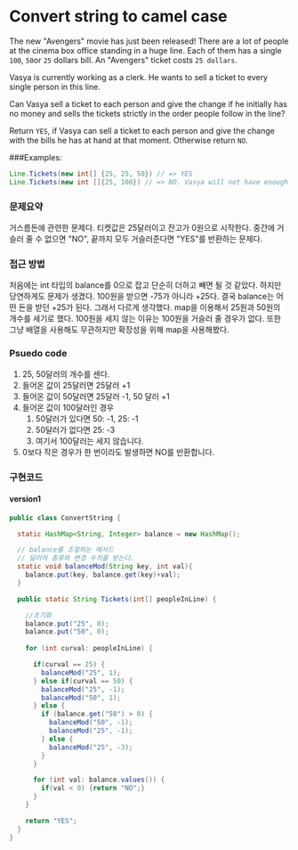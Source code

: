 # Convert string to camel case

The new "Avengers" movie has just been released! There are a lot of people at the cinema box office standing in a huge line. Each of them has a single `100`, `50`or `25` dollars bill. An "Avengers" ticket costs `25 dollars`.

Vasya is currently working as a clerk. He wants to sell a ticket to every single person in this line.

Can Vasya sell a ticket to each person and give the change if he initially has no money and sells the tickets strictly in the order people follow in the line?

Return `YES`, if Vasya can sell a ticket to each person and give the change with the bills he has at hand at that moment. Otherwise return `NO`.

###Examples:

```java
Line.Tickets(new int[] {25, 25, 50}) // => YES 
Line.Tickets(new int []{25, 100}) // => NO. Vasya will not have enough money to give change to 100 dollars
```

### 문제요약

거스름돈에 관련한 문제다. 티켓값은 25달러이고 잔고가 0원으로 시작한다. 중간에 거슬러 줄 수 없으면 "NO", 끝까지 모두 거슬러준다면 "YES"를 반환하는 문제다.

### 접근 방법

처음에는 int 타입의 balance를 0으로 잡고 단순히 더하고 빼면 될 것 같았다. 하지만 당연하게도 문제가 생겼다. 100원을 받으면 -75가 아니라 +25다. 결국 balance는 어떤 돈을 받던 +25가 된다. 그래서 다르게 생각했다. map을 이용해서 25원과 50원의 개수를 세기로 했다. 100원을 세지 않는 이유는 100원을 거슬러 줄 경우가 없다. 또한 그냥 배열을 사용해도 무관하지만 확장성을 위해 map을 사용해봤다.

### Psuedo code

1. 25, 50달러의 개수를 센다.
2. 들어온 값이 25달러면 25달러 +1
3. 들어온 값이 50달러면 25달러 -1, 50 달러 +1
4. 들어온 값이 100달러인 경우
   1. 50달러가 있다면 50: -1, 25: -1
   2. 50달러가 없다면 25: -3
   3. 여기서 100달러는 세지 않습니다.
5. 0보다 작은 경우가 한 번이라도 발생하면 NO를 반환합니다.

### 구현코드

#### version1

```java
public class ConvertString {

  static HashMap<String, Integer> balance = new HashMap();

  // balance를 조절하는 메서드
  // 달러의 종류와 변경 수치를 받는다.
  static void balanceMod(String key, int val){
    balance.put(key, balance.get(key)+val);
  }

  public static String Tickets(int[] peopleInLine) {

    //초기화
    balance.put("25", 0);
    balance.put("50", 0);
	
    for (int curval: peopleInLine) {

      if(curval == 25) {
        balanceMod("25", 1);
      } else if(curval == 50) {
        balanceMod("25", -1);
        balanceMod("50", 1);
      } else {
        if (balance.get("50") > 0) {
          balanceMod("50", -1);
          balanceMod("25", -1);
        } else {
          balanceMod("25", -3);
        }
      }

      for (int val: balance.values()) {
        if(val < 0) {return "NO";}
      }
    }

    return "YES";
  }
}
```





